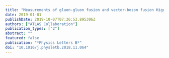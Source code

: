 ```yaml
---
title: "Measurements of gluon-gluon fusion and vector-boson fusion Higgs boson production cross-sections in the $H &#8594; WW^* &#8594; eν μν$ decay channel in pp collisions at  &#8730;$s = $13TeV with the ATLAS detector"
date: 2019-01-01
publishDate: 2019-10-07T07:36:53.895306Z
authors: ["ATLAS Collaboration"]
publication_types: ["2"]
abstract: ""
featured: false
publication: "*Physics Letters B*"
doi: "10.1016/j.physletb.2018.11.064"
---
```


